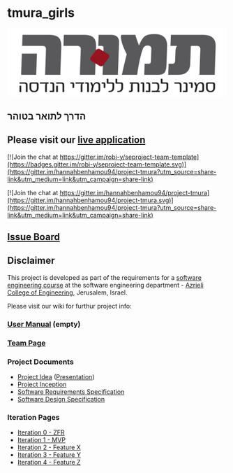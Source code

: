 # tmura_girls

![project logo (this one is taken from basecamp)](https://github.com/hannahbenhamou94/project-tmura/blob/master/%D7%9C%D7%95%D7%92%D7%95.jpg)

## הדרך לתואר בטוהר


## Please visit our [live application](https://demo.reactstarterkit.com/)
 
[![Join the chat at https://gitter.im/robi-y/seproject-team-template](https://badges.gitter.im/robi-y/seproject-team-template.svg)](https://gitter.im/hannahbenhamou94/project-tmura?utm_source=share-link&utm_medium=link&utm_campaign=share-link)

[![Join the chat at https://gitter.im/hannahbenhamou94/project-tmura](https://gitter.im/hannahbenhamou94/project-tmura.svg)](https://gitter.im/hannahbenhamou94/project-tmura?utm_source=share-link&utm_medium=link&utm_campaign=share-link)

## [Issue Board](https://github.com/hannahbenhamou94/project-tmura#/)

## Disclaimer
This project is developed as part of the requirements for a [software engineering course](https://github.com/jce-il/se-class/wiki) at the software engineering department - [Azrieli College of Engineering](http://www.jce.ac.il/), Jerusalem, Israel.

Please visit our wiki for furthur project info: 

### [User Manual](https://github.com/hannahbenhamou94/project-tmura/wiki/User-Manual) (empty)

### [Team Page](https://github.com/hannahbenhamou94/project-tmura/wiki/team)

### Project Documents
- [Project Idea](https://drive.google.com/open?id=0B5FhfrJjOH5yNmNfZmUtV0ppdGs) ([Presentation](https://drive.google.com/open?id=0B5FhfrJjOH5yODl3TWQxQVo5YU0))
- [Project Inception](https://github.com/hannahbenhamou94/project-tmura/wiki/Inception)
- [Software Requirements Specification](https://github.com/hannahbenhamou94/project-tmura/wiki/sds)
- [Software Design Specification](https://github.com/robi-y/seproject-team-template/wiki/sds)

### Iteration Pages
- [Iteration 0 - ZFR](https://github.com/hannahbenhamou94/project-tmura/wiki/SRS-Review-Summary)
- [Iteration 1 - MVP]()
- [Iteration 2 - Feature X]()
- [Iteration 3 - Feature Y]()
- [Iteration 4 - Feature Z]()



